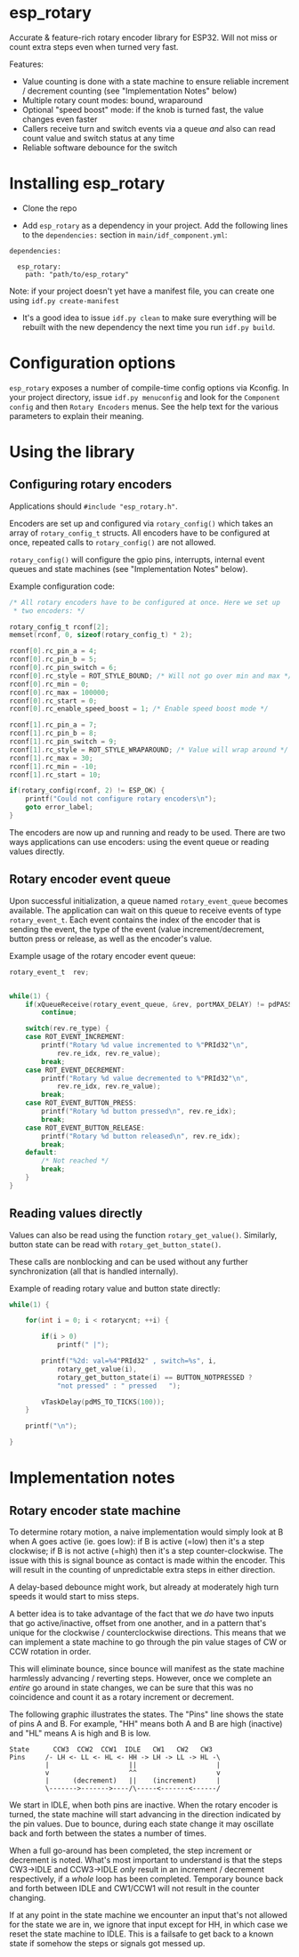 # esp_rotary

Accurate & feature-rich rotary encoder library for ESP32. Will not
miss or count extra steps even when turned very fast.

Features:
* Value counting is done with a state machine to ensure reliable increment /
decrement counting (see "Implementation Notes" below)
* Multiple rotary count modes: bound, wraparound
* Optional "speed boost" mode: if the knob is turned fast, the value changes
even faster
* Callers receive turn and switch events via a queue *and* also can read
count value and switch status at any time
* Reliable software debounce for the switch

# Installing esp_rotary

* Clone the repo

* Add `esp_rotary` as a dependency in your project. Add the following lines to
the `dependencies:` section in `main/idf_component.yml`:

```
dependencies:

  esp_rotary:
    path: "path/to/esp_rotary"
```

Note: if your project doesn't yet have a manifest file, you can create one
using `idf.py create-manifest`

* It's a good idea to issue `idf.py clean` to make sure everything will be
rebuilt with the new dependency the next time you run `idf.py build`.


# Configuration options

`esp_rotary` exposes a number of compile-time config options via Kconfig.
In your project directory, issue `idf.py menuconfig` and look for the
`Component config` and then `Rotary Encoders` menus. See the help text for
the various parameters to explain their meaning.


# Using the library

## Configuring rotary encoders

Applications should `#include "esp_rotary.h"`.

Encoders are set up and configured via `rotary_config()` which takes an array
of `rotary_config_t` structs. All encoders have to be configured at once,
repeated calls to `rotary_config()` are not allowed.

`rotary_config()` will configure the gpio pins, interrupts, internal event
queues and state machines (see "Implementation Notes" below).

Example configuration code:

```C
/* All rotary encoders have to be configured at once. Here we set up
 * two encoders: */

rotary_config_t rconf[2];
memset(rconf, 0, sizeof(rotary_config_t) * 2);

rconf[0].rc_pin_a = 4;
rconf[0].rc_pin_b = 5;
rconf[0].rc_pin_switch = 6;
rconf[0].rc_style = ROT_STYLE_BOUND; /* Will not go over min and max */
rconf[0].rc_min = 0;
rconf[0].rc_max = 100000;
rconf[0].rc_start = 0;
rconf[0].rc_enable_speed_boost = 1; /* Enable speed boost mode */

rconf[1].rc_pin_a = 7;
rconf[1].rc_pin_b = 8;
rconf[1].rc_pin_switch = 9;
rconf[1].rc_style = ROT_STYLE_WRAPAROUND; /* Value will wrap around */
rconf[1].rc_max = 30;
rconf[1].rc_min = -10;
rconf[1].rc_start = 10;

if(rotary_config(rconf, 2) != ESP_OK) {
	printf("Could not configure rotary encoders\n");
	goto error_label;
}
```

The encoders are now up and running and ready to be used. There are two ways
applications can use encoders: using the event queue or reading values
directly.

## Rotary encoder event queue

Upon successful initialization, a queue named `rotary_event_queue` becomes
available. The application can wait on this queue to receive events of type
`rotary_event_t`. Each event contains the index of the encoder that is
sending the event, the type of the event (value increment/decrement, button
press or release, as well as the encoder's value.

Example usage of the rotary encoder event queue:

```C
rotary_event_t	rev;


while(1) {
	if(xQueueReceive(rotary_event_queue, &rev, portMAX_DELAY) != pdPASS)
		continue;

	switch(rev.re_type) {
	case ROT_EVENT_INCREMENT:
		printf("Rotary %d value incremented to %"PRId32"\n",
		    rev.re_idx, rev.re_value);
		break;
	case ROT_EVENT_DECREMENT:
		printf("Rotary %d value decremented to %"PRId32"\n",
		    rev.re_idx, rev.re_value);
		break;
	case ROT_EVENT_BUTTON_PRESS:
		printf("Rotary %d button pressed\n", rev.re_idx);
		break;
	case ROT_EVENT_BUTTON_RELEASE:
		printf("Rotary %d button released\n", rev.re_idx);
		break;
	default:
		/* Not reached */
		break;
	}
}
```

## Reading values directly

Values can also be read using the function `rotary_get_value()`. Similarly,
button state can be read with `rotary_get_button_state()`.

These calls are nonblocking and can be used without any further synchronization
(all that is handled internally).

Example of reading rotary value and button state directly:

```C
while(1) {

	for(int i = 0; i < rotarycnt; ++i) {

		if(i > 0)
			printf(" |");

		printf("%2d: val=%4"PRId32" , switch=%s", i,
		    rotary_get_value(i),
		    rotary_get_button_state(i) == BUTTON_NOTPRESSED ?
		    "not pressed" : " pressed   ");

		vTaskDelay(pdMS_TO_TICKS(100));
	}

	printf("\n");

}
```


# Implementation notes

## Rotary encoder state machine

To determine rotary motion, a naive implementation would simply look at B when
A goes active (ie. goes low): if B is active (=low) then it's a step clockwise;
if B is not active (=high) then it's a step counter-clockwise. The issue with
this is signal bounce as contact is made within the encoder. This will result
in the counting of unpredictable extra steps in either direction.

A delay-based debounce might work, but already at moderately high turn speeds
it would start to miss steps.

A better idea is to take advantage of the fact that we *do* have two inputs
that go active/inactive, offset from one another, and in a pattern that's
unique for the clockwise / counterclockwise directions. This means that we can
implement a state machine to go through the pin value stages of CW or CCW
rotation in order.

This will eliminate bounce, since bounce will manifest as the state machine
harmlessly advancing / reverting steps. However, once we complete an *entire*
go around in state changes, we can be sure that this was no coincidence and
count it as a rotary increment or decrement.

The following graphic illustrates the states. The "Pins" line shows the state
of pins A and B. For example, "HH" means both A and B are high (inactive) and
"HL" means A is high and B is low.

```
State      CCW3  CCW2  CCW1  IDLE   CW1   CW2   CW3
Pins     /- LH <- LL <- HL <- HH -> LH -> LL -> HL -\
         |                    ||                    |
         v                    ^^                    v
         |      (decrement)   ||    (increment)     |
         \------->------->----/\-----<-------<------/
```

We start in IDLE, when both pins are inactive. When the rotary encoder is
turned, the state machine will start advancing in the direction indicated by
the pin values. Due to bounce, during each state change it may oscillate back
and forth between the states a number of times.

When a full go-around has been completed, the step increment or decrement is
noted. What's most important to understand is that the steps CW3->IDLE and
CCW3->IDLE *only* result in an increment / decrement respectively, if a *whole*
loop has been completed. Temporary bounce back and forth between IDLE and
CW1/CCW1 will not result in the counter changing.

If at any point in the state machine we encounter an input that's not allowed
for the state we are in, we ignore that input except for HH, in which case we
reset the state machine to IDLE. This is a failsafe to get back to a known
state if somehow the steps or signals got messed up.

